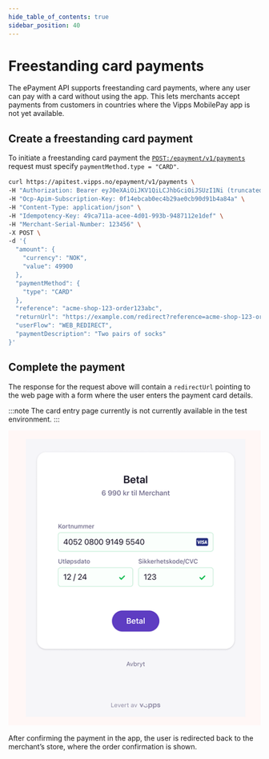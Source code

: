 ```yaml
---
hide_table_of_contents: true
sidebar_position: 40
---
```


# Freestanding card payments

The ePayment API supports freestanding card payments, where any user can pay with a card without
using the app. This lets merchants accept payments from customers in countries where
the Vipps MobilePay app is not yet available.

## Create a freestanding card payment

To initiate a freestanding card payment the
[`POST:/epayment/v1/payments`](https://developer.vippsmobilepay.com/api/epayment/#tag/CreatePayments/operation/createPayment)
request must specify `paymentMethod.type = "CARD"`.

```bash
curl https://apitest.vipps.no/epayment/v1/payments \
-H "Authorization: Bearer eyJ0eXAiOiJKV1QiLCJhbGciOiJSUzI1Ni (truncated)" \
-H "Ocp-Apim-Subscription-Key: 0f14ebcab0ec4b29ae0cb90d91b4a84a" \
-H "Content-Type: application/json" \
-H "Idempotency-Key: 49ca711a-acee-4d01-993b-9487112e1def" \
-H "Merchant-Serial-Number: 123456" \
-X POST \
-d '{
  "amount": {
    "currency": "NOK",
    "value": 49900
  },
  "paymentMethod": {
    "type": "CARD"
  },
  "reference": "acme-shop-123-order123abc",
  "returnUrl": "https://example.com/redirect?reference=acme-shop-123-order123abc",
  "userFlow": "WEB_REDIRECT",
  "paymentDescription": "Two pairs of socks"
}'
```

## Complete the payment

The response for the request above will contain a `redirectUrl` pointing to the web page with a form
where the user enters the payment card details.

:::note
The card entry page currently is not currently available in the test environment.
:::

![Enter card details](../images/vipps-ecom-pay-by-card-step2.png)

After confirming the payment in the app, the user is redirected back to the merchant’s store,
where the order confirmation is shown.

[create-payment-endpoint]: https://developer.vippsmobilepay.com/api/epayment#tag/CreatePayments/operation/createPayment
